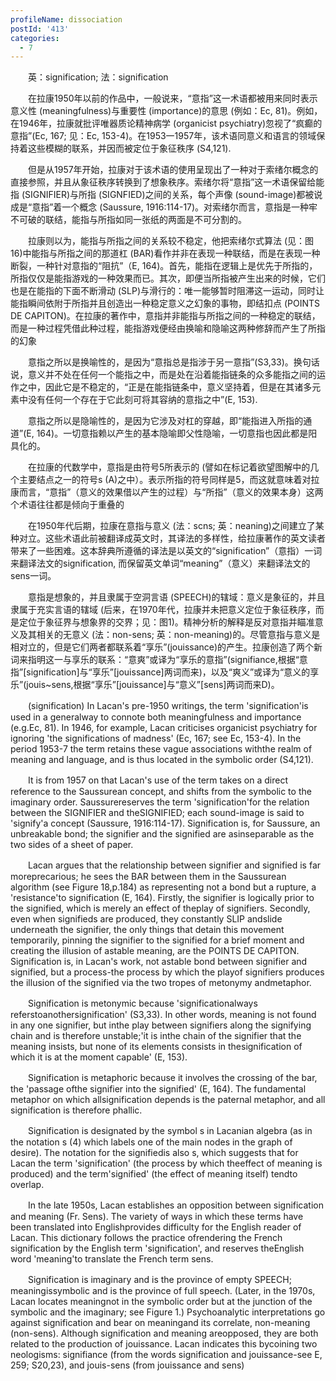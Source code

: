 ```yaml
---
profileName: dissociation
postId: '413'
categories:
  - 7
---
```

‌‌‌‌　　英：signification; 法：signification


‌‌‌‌　　在拉康1950年以前的作品中，一般说来，“意指”这一术语都被用来同时表示意义性 (meaningfulness)与重要性 (importance)的意思 (例如：Ec, 81)。例如，在1946年，拉康就批评唯器质论精神病学 (organicist psychiatry)忽视了“疯癫的意指”(Ec, 167; 见：Ec, 153-4)。在1953一1957年，该术语同意义和语言的领域保持着这些模糊的联系，并因而被定位于象征秩序 (S4,121).

‌‌‌‌　　但是从1957年开始，拉康对于该术语的使用呈现出了一种对于索绪尔概念的直接参照，并且从象征秩序转换到了想象秩序。索绪尔将“意指”这一术语保留给能指 (SIGNIFIER)与所指 (SIGNFIED)之间的关系，每个声像 (sound-image)都被说成是“意指”着一个概念 (Saussure, 1916:114-17)。对索绪尔而言，意指是一种牢不可破的联结，能指与所指如同一张纸的两面是不可分割的。

‌‌‌‌　　拉康则以为，能指与所指之间的关系较不稳定，他把索绪尔式算法 (见：图16)中能指与所指之间的那道杠 (BAR)看作并非在表现一种联结，而是在表现一种断裂，一种针对意指的“阻抗”（E, 164)。首先，能指在逻辑上是优先于所指的，所指仅仅是能指游戏的一种效果而已。其次，即便当所指被产生出来的时候，它们也是在能指的下面不断滑动 (SLP)与滑行的：唯一能够暂时阻滞这一运动，同时让能指瞬间依附于所指并且创造出一种稳定意义之幻象的事物，即结扣点 (POINTS DE CAPITON)。在拉康的著作中，意指并非能指与所指之间的一种稳定的联结，而是一种过程凭借此种过程，能指游戏便经由换喻和隐喻这两种修辞而产生了所指的幻象

‌‌‌‌　　意指之所以是换喻性的，是因为“意指总是指涉于另一意指”(S3,33)。换句话说，意义并不处在任何一个能指之中，而是处在沿着能指链条的众多能指之间的运作之中，因此它是不稳定的，“正是在能指链条中，意义坚持着，但是在其诸多元素中没有任何一个存在于它此刻可将其容纳的意指之中”(E, 153).

‌‌‌‌　　意指之所以是隐喻性的，是因为它涉及对杠的穿越，即“能指进入所指的通道”(E, 164)。一切意指赖以产生的基本隐喻即父性隐喻，一切意指也因此都是阳具化的。

‌‌‌‌　　在拉康的代数学中，意指是由符号5所表示的 (譬如在标记着欲望图解中的几个主要结点之一的符号s (A)之中）。表示所指的符号同样是5，而这就意味着对拉康而言，“意指”（意义的效果借以产生的过程）与“所指”（意义的效果本身）这两个术语往往都是倾向于重叠的

‌‌‌‌　　在1950年代后期，拉康在意指与意义 (法：scns; 英：neaning)之间建立了某种对立。这些术语此前被翻译成英文时，其译法的多样性，给拉康著作的英文读者带来了一些困难。这本辞典所遵循的译法是以英文的“signification”（意指）一词来翻译法文的signification, 而保留英文单词“meaning”（意义）来翻译法文的sens一词。

‌‌‌‌　　意指是想象的，并且隶属于空洞言语 (SPEECH)的辖域：意义是象征的，并且隶属于充实言语的辖域 (后来，在1970年代，拉康并未把意义定位于象征秩序，而是定位于象征界与想象界的交界；见：图1)。精神分析的解释是反对意指并瞄准意义及其相关的无意义 (法：non-sens; 英：non-meaning)的。尽管意指与意义是相对立的，但是它们两者都联系着“享乐”(jouissance)的产生。拉康创造了两个新词来指明这一与享乐的联系：“意爽”或译为“享乐的意指”(signifiance,根据“意指”[signification]与“享乐”[jouissance]两词而来)，以及“爽义”或译为“意义的享乐”(jouis~sens,根据“享乐”[jouissance]与“意义”[sens]两词而来D)。


‌‌‌‌　　(signification) In Lacan's pre-1950 writings, the term 'signification'is used in a generalway to connote both meaningfulness and importance (e.g.Ec, 81). In 1946, for example, Lacan criticises organicist psychiatry for ignoring 'the significations of madness' (Ec, 167; see Ec, 153-4). In the period 1953-7 the term retains these vague associations withthe realm of meaning and language, and is thus located in the symbolic order (S4,121).

‌‌‌‌　　It is from 1957 on that Lacan's use of the term takes on a direct reference to the Saussurean concept, and shifts from the symbolic to the imaginary order. Saussurereserves the term 'signification'for the relation between the SIGNIFIER and theSIGNIFIED; each sound-image is said to 'signify'a concept (Saussure, 1916:114-17). Signification is, for Saussure, an unbreakable bond; the signifier and the signified are asinseparable as the two sides of a sheet of paper.

‌‌‌‌　　Lacan argues that the relationship between signifier and signified is far moreprecarious; he sees the BAR between them in the Saussurean algorithm (see Figure 18,p.184) as representing not a bond but a rupture, a 'resistance'to signification (E, 164). Firstly, the signifier is logically prior to the signified, which is merely an effect of theplay of signifiers. Secondly, even when signifieds are produced, they constantly SLIP andslide underneath the signifier, the only things that detain this movement temporarily, pinning the signifier to the signified for a brief moment and creating the illusion of astable meaning, are the POINTS DE CAPITON. Signification is, in Lacan's work, not astable bond between signifier and signified, but a process-the process by which the playof signifiers produces the illusion of the signified via the two tropes of metonymy andmetaphor.

‌‌‌‌　　Signification is metonymic because 'significationalways referstoanothersignification' (S3,33). In other words, meaning is not found in any one signifier, but inthe play between signifiers along the signifying chain and is therefore unstable;'it is inthe chain of the signifier that the meaning insists, but none of its elements consists in thesignification of which it is at the moment capable' (E, 153).

‌‌‌‌　　Signification is metaphoric because it involves the crossing of the bar, the 'passage ofthe signifier into the signified' (E, 164). The fundamental metaphor on which allsignification depends is the paternal metaphor, and all signification is therefore phallic.

‌‌‌‌　　Signification is designated by the symbol s in Lacanian algebra (as in the notation s (4) which labels one of the main nodes in the graph of desire). The notation for the signifiedis also s, which suggests that for Lacan the term 'signification' (the process by which theeffect of meaning is produced) and the term'signified' (the effect of meaning itself) tendto overlap.

‌‌‌‌　　In the late 1950s, Lacan establishes an opposition between signification and meaning (Fr. Sens). The variety of ways in which these terms have been translated into Englishprovides difficulty for the English reader of Lacan. This dictionary follows the practice ofrendering the French signification by the English term 'signification', and reserves theEnglish word 'meaning'to translate the French term sens.

‌‌‌‌　　Signification is imaginary and is the province of empty SPEECH; meaningissymbolic and is the province of full speech. (Later, in the 1970s, Lacan locates meaningnot in the symbolic order but at the junction of the symbolic and the imaginary; see Figure 1.) Psychoanalytic interpretations go against signification and bear on meaningand its correlate, non-meaning (non-sens). Although signification and meaning areopposed, they are both related to the production of jouissance. Lacan indicates this bycoining two neologisms: signifiance (from the words signification and jouissance-see E, 259; S20,23), and jouis-sens (from jouissance and sens)

